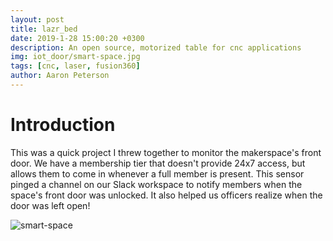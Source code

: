 ```yaml
---
layout: post
title: lazr_bed
date: 2019-1-28 15:00:20 +0300
description: An open source, motorized table for cnc applications
img: iot_door/smart-space.jpg
tags: [cnc, laser, fusion360]
author: Aaron Peterson
---
```

# Introduction
This was a quick project I threw together to monitor the makerspace's front door. We have a membership tier that doesn't provide 24x7 access, but allows them to come in whenever a full member is present. This sensor pinged a channel on our Slack workspace to notify members when the space's front door was unlocked. It also helped us officers realize when the door was left open!

![smart-space]({{site.baseurl}}/assets/img/iot_door/smart-space.jpg)


